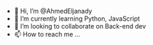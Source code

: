 - 👋 Hi, I’m @AhmedEljanady
- 🌱 I’m currently learning Python, JavaScript
- 💞️ I’m looking to collaborate on Back-end dev
- 📫 How to reach me ...

<!---
AhmedEljanady/AhmedEljanady is a ✨ special ✨ repository because its `README.md` (this file) appears on your GitHub profile.
You can click the Preview link to take a look at your changes.
--->
